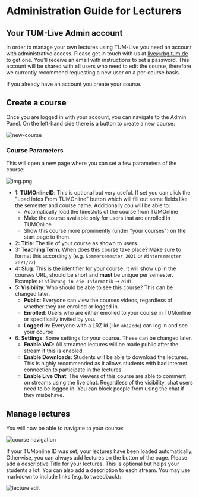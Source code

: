 # Administration Guide for Lecturers

## Your TUM-Live Admin account

In order to manage your own lectures using TUM-Live you need an account with 
administrative access. Please get in touch with us at live@rbg.tum.de to get one.
You'll receive an email with instructions to set a password.
This account will be shared with **all** users who need to edit the course, therefore
we currently recommend requesting a new user on a per-course basis.

If you already have an account you create your course. 

## Create a course

Once you are logged in with your account, you can navigate to the Admin Panel.
On the left-hand side there is a button to create a new course:

![new-course](new-course.png)

### Course Parameters

This will open a new page where you can set a few parameters of the course:

![img.png](new-course-prompt.png)

- 1: **TUMOnlineID**: This is optional but very useful. If set you can click the "Load Infos From TUMOnline" button which will fill out some fields like the semester and course name. Additionally cou will be able to:
    - Automatically load the timeslots of the course from TUMOnline
    - Make the course available only for users that are enrolled in TUMOnline
    - Show this course more prominently (under "your courses") on the start page to them.
- 2: **Title**: The tile of your course as shown to users.
- 3: **Teaching Term**: When does this course take place? Make sure to format this accordingly (e.g. `Sommersemester 2021` or `Wintersemester 2021/22`)
- 4: **Slug**: This is the identifier for your course. It will show up in the courses URL, should be short and **must** be unique per semester. Example: `Einführung in die Informatik` -> `eidi`
- 5: **Visibility**: Who should be able to see this course? This can be changed later.
  - **Public**: Everyone can view the courses videos, regardless of whether they are enrolled or logged in.
  - **Enrolled**: Users who are either enrolled to your course in TUMonline or specifically invited by you.
  - **Logged in**: Everyone with a LRZ id (like `ab12cde`) can log in and see your course
- 6: **Settings**: Some settings for your course. These can be changed later.
  - **Enable VoD**: All streamed lectures will be made public after the stream if this is enabled.
  - **Enable Downloads**: Students will be able to download the lectures. This is highly recommended as it allows students with bad internet connection to participate in the lectures.
  - **Enable Live Chat**: The viewers of this course are able to comment on streams using the live chat. Regardless of the visibility, chat users need to be logged in. You can block people from using the chat if they misbehave.
  
## Manage lectures

You will now be able to navigate to your course:

![course navigation](course-nav.png)

If your TUMonline ID was set, your lectures have been loaded automatically. Otherwise, you can always add lectures on the button of the page.
Please add a descriptive Title for your lectures. This is optional but helps your students a lot.
You can also add a description to each stream. You may use markdown to include links (e.g. to tweedback):

![lecture edit](lecture-edit.png)

